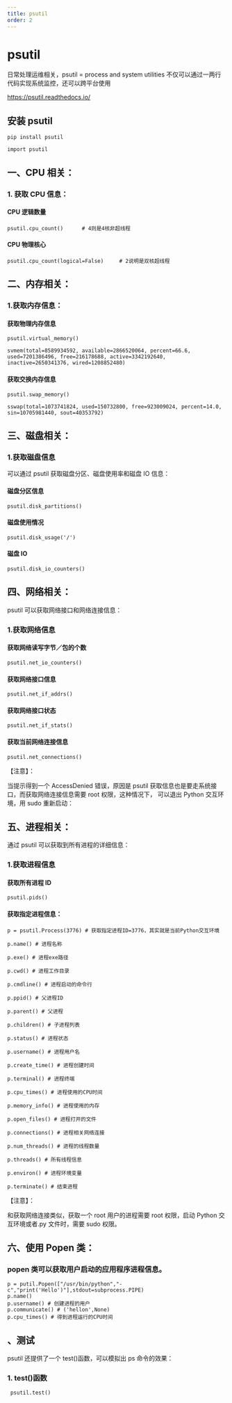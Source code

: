 ```yaml
---
title: psutil
order: 2
---
```


# psutil

日常处理运维相关，psutil = process and system utilities 不仅可以通过一两行代码实现系统监控，还可以跨平台使用

https://psutil.readthedocs.io/

## 安装 psutil

    pip install psutil

    import psutil

## 一、CPU 相关：

### 1. 获取 CPU 信息：

#### CPU 逻辑数量

    psutil.cpu_count()      # 4则是4核非超线程

#### CPU 物理核心

    psutil.cpu_count(logical=False)     # 2说明是双核超线程

## 二、内存相关：

### 1.获取内存信息：

#### 获取物理内存信息

    psutil.virtual_memory()

    svmem(total=8589934592, available=2866520064, percent=66.6, used=7201386496, free=216178688, active=3342192640, inactive=2650341376, wired=1208852480)

#### 获取交换内存信息

    psutil.swap_memory()

    sswap(total=1073741824, used=150732800, free=923009024, percent=14.0, sin=10705981440, sout=40353792)

## 三、磁盘相关：

### 1.获取磁盘信息

可以通过 psutil 获取磁盘分区、磁盘使用率和磁盘 IO 信息：

#### 磁盘分区信息

    psutil.disk_partitions()

#### 磁盘使用情况

    psutil.disk_usage('/')

#### 磁盘 IO

    psutil.disk_io_counters()

## 四、网络相关：

psutil 可以获取网络接口和网络连接信息：

### 1.获取网络信息

#### 获取网络读写字节／包的个数

    psutil.net_io_counters()

#### 获取网络接口信息

    psutil.net_if_addrs()

#### 获取网络接口状态

    psutil.net_if_stats()

#### 获取当前网络连接信息

    psutil.net_connections()

【注意】：

当提示得到一个 AccessDenied 错误，原因是 psutil 获取信息也是要走系统接口，而获取网络连接信息需要 root 权限，这种情况下，
可以退出 Python 交互环境，用 sudo 重新启动：

## 五、进程相关：

通过 psutil 可以获取到所有进程的详细信息：

### 1.获取进程信息

#### 获取所有进程 ID

    psutil.pids()

#### 获取指定进程信息：

    p = psutil.Process(3776) # 获取指定进程ID=3776，其实就是当前Python交互环境

    p.name() # 进程名称

    p.exe() # 进程exe路径

    p.cwd() # 进程工作目录

    p.cmdline() # 进程启动的命令行

    p.ppid() # 父进程ID

    p.parent() # 父进程

    p.children() # 子进程列表

    p.status() # 进程状态

    p.username() # 进程用户名

    p.create_time() # 进程创建时间

    p.terminal() # 进程终端

    p.cpu_times() # 进程使用的CPU时间

    p.memory_info() # 进程使用的内存

    p.open_files() # 进程打开的文件

    p.connections() # 进程相关网络连接

    p.num_threads() # 进程的线程数量

    p.threads() # 所有线程信息

    p.environ() # 进程环境变量

    p.terminate() # 结束进程

【注意】：

和获取网络连接类似，获取一个 root 用户的进程需要 root 权限，启动 Python 交互环境或者.py 文件时，需要 sudo 权限。

## 六、使用 Popen 类：

### popen 类可以获取用户启动的应用程序进程信息。

    p = putil.Popen(["/usr/bin/python","-c","print('Hello')"],stdout=subprocess.PIPE)
    p.name()
    p.username() # 创建进程的用户
    p.communicate() # ('hellon',None)
    p.cpu_times() # 得到进程运行的CPU时间

## 、测试

psutil 还提供了一个 test()函数，可以模拟出 ps 命令的效果：

### 1. test()函数

     psutil.test()


